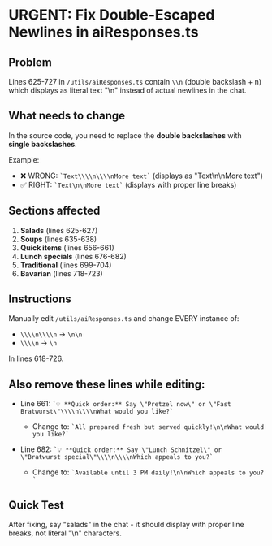 # URGENT: Fix Double-Escaped Newlines in aiResponses.ts

## Problem
Lines 625-727 in `/utils/aiResponses.ts` contain `\\n` (double backslash + n) which displays as literal text "\n" instead of actual newlines in the chat.

## What needs to change
In the source code, you need to replace the **double backslashes** with **single backslashes**.

Example:
- ❌ WRONG: `` `Text\\\\n\\\\nMore text` `` (displays as "Text\\n\\nMore text")  
- ✅ RIGHT: `` `Text\n\nMore text` `` (displays with proper line breaks)

## Sections affected
1. **Salads** (lines 625-627)
2. **Soups** (lines 635-638)
3. **Quick items** (lines 656-661)
4. **Lunch specials** (lines 676-682)
5. **Traditional** (lines 699-704)
6. **Bavarian** (lines 718-723)

## Instructions
Manually edit `/utils/aiResponses.ts` and change EVERY instance of:
- `\\\\n\\\\n` → `\n\n`
- `\\\\n` → `\n`

In lines 618-726.

## Also remove these lines while editing:
- Line 661: `` `💡 **Quick order:** Say \"Pretzel now\" or \"Fast Bratwurst\"\\\\n\\\\nWhat would you like?` ``
  - Change to: `` `All prepared fresh but served quickly!\n\nWhat would you like?` ``

- Line 682: `` `💡 **Quick order:** Say \"Lunch Schnitzel\" or \"Bratwurst special\"\\\\n\\\\nWhich appeals to you?` ``
  - Change to: `` `Available until 3 PM daily!\n\nWhich appeals to you?` ``

## Quick Test
After fixing, say "salads" in the chat - it should display with proper line breaks, not literal "\n" characters.
